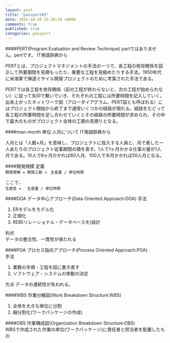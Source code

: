 ```yaml
---
layout: post
title: "passport05"
date: 2015-10-20 15:29:19 +0900
comments: true
published: true
categories: passport
---
```

####PERT(Program Evaluation and Review Technique)
partではありません。pertです。
IT用語辞典から

PERTとは、プロジェクトマネジメントの手法の一つで、各工程の依存関係を図示して所要期間を見積もったり、重要な工程を見極めたりする手法。1950年代に米海軍で弾道ミサイル開発プロジェクトのために考案された手法である。

PERTでは各工程を依存関係（前の工程が終わらないと、次の工程が始められない）に従って矢印で繋いでいき、それぞれの工程には所要時間を記入していく。出来上がったネットワーク図（アローダイアグラム、PERT図とも呼ばれる）にはプロジェクト開始から終了まで通常いくつかの経路が現れる。経路をたどって各工程の所要時間を足し合わせていくとその経路の所要時間が求められ、その中で最大のものがプロジェクト全体の工期の見積りとなる。

####man-month
単位:人月について
IT用語辞典から  

人月とは「人数×月」を意味し、プロジェクトに投入する人員と、月で表した一人あたりのプロジェクト従事期間の積を表す。1人で1ヶ月かかる仕事の量が1人月である。10人で6ヶ月かかれば60人月、100人で半月かかれば50人月となる。  

####開発規模
定義  
`
開発規模 = 開発工数 ✕　生産量 / 単位時間
`
  
ここで、  
`
生産性 = 　生産量 / 単位時間
`

####DOA
データ中心アプローチ(Data Oriented Approach:DOA)
手法  
1. ERモデルをモデル化  
2. 正規化  
3. RDB(リレーショナル・データベースを)設計  

利点  
データの整合性、一貫性が保たれる

####POA
プロセス指向アプローチ(Process Oriented Approach:POA)  
手法  
1. 業務の手順・工程を図に書き表す  
2. ソフトウェア・システムの挙動の決定  

欠点
データの連続性が失われる。

####WBS
作業分解図(Work Breakdown Structure:WBS)  
1. 全体を大きな単位に分割  
2. 細分割化(ワークパッケージの作成)  

####OBS
作業構成図(Organization Breakdown Structure:OBS)  
WBSで作成された作業の単位(ワークパッケージ)に責任者と担当者を配置したもの  
